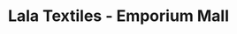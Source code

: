 ---
title: "Lala Textiles - Emporium Mall"
url: /lahore/lala-textiles-emporium-mall/
shop: Kleidung
---